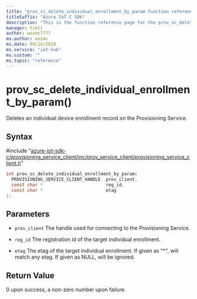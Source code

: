 ```yaml
---                             
title: "prov_sc_delete_individual_enrollment_by_param function reference | Microsoft Docs" 
titleSuffix: "Azure IoT C SDK"            
description: "This is the function reference page for the prov_sc_delete_individual_enrollment_by_param() function in the Azure IoT C SDK. This SDK is used with Azure IoT Hub and Azure IoT Hub Device Provisioning Service"            
manager: timlt                 
author: wesmc7777              
ms.author: wesmc               
ms.date: 09/24/2020                    
ms.service: "iot-hub"             
ms.custom: ""                
ms.topic: "reference"        
---                            
```


# prov_sc_delete_individual_enrollment_by_param()

Deletes an individual device enrollment record on the Provisioning Service.

## Syntax

\#include "[azure-iot-sdk-c/provisioning_service_client/inc/prov_service_client/provisioning_service_client.h](../provisioning-service-client-h.md)"  
```C
int prov_sc_delete_individual_enrollment_by_param(
  PROVISIONING_SERVICE_CLIENT_HANDLE  prov_client,
  const char *                        reg_id,
  const char *                        etag
);
```

## Parameters
* `prov_client` The handle used for connecting to the Provisioning Service. 

* `reg_id` The registration id of the target individual enrollment. 

* `etag` The etag of the target individual enrollment. If given as "*", will match any etag. If given as NULL, will be ignored.

## Return Value
0 upon success, a non-zero number upon failure.

